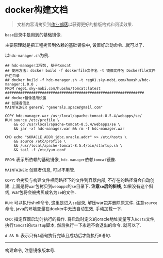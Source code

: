# docker构建文档

> 文档内容请拷贝到[作业部落](https://www.zybuluo.com/mdeditor)以获得更好的排版格式和阅读效果.

`base`目录中是用到的基础镜像.

主要原理就是把工程拷贝到依赖的基础镜像中, 设置好启动命令...就可以了.

以`hdc-manager.sh`为例.

```
## hdc-manager工程包, 基于tomcat
## 使用方法: docker build -f dockerfile文件名 -t 镜像文件名 Dockerfile文件所在目录
## docker build -f hdc-manager.sh -t reg01.sky-mobi.com/huoshu/hdc-manager:1.0.0 .
FROM reg01.sky-mobi.com/huoshu/tomcat:latest
################################################################
## docker镜像通用设置
## 创建者信息
MAINTAINER general "generals.space@gmail.com"

COPY hdc-manager.war /usr/local/apache-tomcat-8.5.4/webapps/se/
RUN source /etc/profile \
    && cd /usr/local/apache-tomcat-8.5.4/webapps/se \
    && jar -xf hdc-manager.war && rm -f hdc-manager.war

CMD echo "$ORACLE_ADDR jdbc.oracle.addr" >> /etc/hosts \
    && source /etc/profile \
    && /usr/local/apache-tomcat-8.5.4/bin/startup.sh \
    && tail -f /etc/yum.conf
```

`FROM`: 表示所依赖的基础镜像, `hdc-manager`依赖`tomcat`镜像.

`MAINTAINER`: 创建者信息, 可以不用管.

`COPY`: 会拷贝与构建文件相同路径下的文件到容器内部, 不存在的路径将会自动创建. 上面是将`war`包拷贝到`webapps`的`se`目录下. **注意`se`后的斜线**, 如果没有这个斜线, war包将会被拷贝成名为`se`的文件.

`RUN`: 可以执行shell命令, 这里是进入`se`目录, 解压war包并删除原文件. 注意`source`命令, java的环境变量在docker中无法自动生效, 手动加载一下.

`CMD`: 指定容器启动时执行的操作. 将启动时定义的oracle地址变量写入`hosts`文件, 执行`tomcat`的`startup`脚本, 然后执行一下永远不会退出的命令. 就可以了.

`A && B`: 表示只有`A`语句执行完毕且成功后才能执行`B`语句.

------

构建命令, 注意镜像版本号.